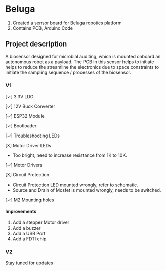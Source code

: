 # Beluga
1. Created a sensor board for Beluga robotics platform
2. Contains PCB, Arduino Code

## Project description
A biosensor designed for microbial auditing, which is mounted onboard an autonomous robot as a payload. The PCB in this sensor helps to initiate helps to reduce the streamline the electronics due to space constraints to initiate the sampling sequence / processes of the biosensor.

### V1
[✓] 3.3V LDO

[✓] 12V Buck Converter

[✓] ESP32 Module 

[✓] Bootloader

[✓] Troubleshooting LEDs

[X] Motor Driver LEDs

  - Too bright, need to increase resistance from 1K to 10K.

[✓] Motor Drivers

[X] Circuit Protection

  - Circuit Protection LED mounted wrongly, refer to schematic.
  - Source and Drain of Mosfet is mounted wrongly, needs to be switched.

[✓] M2 Mounting holes

#### Improvements
1. Add a stepper Motor driver
2. Add a buzzer
3. Add a USB Port
4. Add a FDTI chip

### V2
Stay tuned for updates



